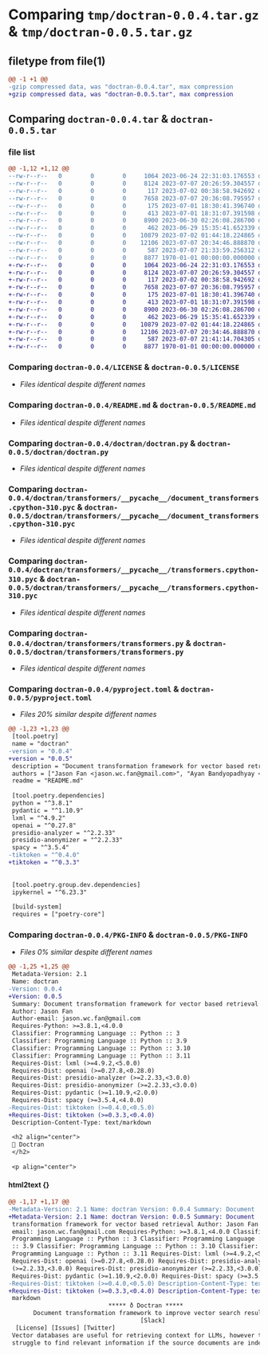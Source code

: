 # Comparing `tmp/doctran-0.0.4.tar.gz` & `tmp/doctran-0.0.5.tar.gz`

## filetype from file(1)

```diff
@@ -1 +1 @@
-gzip compressed data, was "doctran-0.0.4.tar", max compression
+gzip compressed data, was "doctran-0.0.5.tar", max compression
```

## Comparing `doctran-0.0.4.tar` & `doctran-0.0.5.tar`

### file list

```diff
@@ -1,12 +1,12 @@
--rw-r--r--   0        0        0     1064 2023-06-24 22:31:03.176553 doctran-0.0.4/LICENSE
--rw-r--r--   0        0        0     8124 2023-07-07 20:26:59.304557 doctran-0.0.4/README.md
--rw-r--r--   0        0        0      117 2023-07-02 00:38:58.942692 doctran-0.0.4/doctran/__init__.py
--rw-r--r--   0        0        0     7658 2023-07-07 20:36:08.795957 doctran-0.0.4/doctran/doctran.py
--rw-r--r--   0        0        0      175 2023-07-01 18:30:41.396740 doctran-0.0.4/doctran/transformers/__init__.py
--rw-r--r--   0        0        0      413 2023-07-01 18:31:07.391598 doctran-0.0.4/doctran/transformers/__pycache__/__init__.cpython-310.pyc
--rw-r--r--   0        0        0     8900 2023-06-30 02:26:08.286700 doctran-0.0.4/doctran/transformers/__pycache__/document_transformers.cpython-310.pyc
--rw-r--r--   0        0        0      462 2023-06-29 15:35:41.652339 doctran-0.0.4/doctran/transformers/__pycache__/prompts.cpython-310.pyc
--rw-r--r--   0        0        0    10879 2023-07-02 01:44:18.224865 doctran-0.0.4/doctran/transformers/__pycache__/transformers.cpython-310.pyc
--rw-r--r--   0        0        0    12106 2023-07-07 20:34:46.888870 doctran-0.0.4/doctran/transformers/transformers.py
--rw-r--r--   0        0        0      587 2023-07-07 21:33:59.256312 doctran-0.0.4/pyproject.toml
--rw-r--r--   0        0        0     8877 1970-01-01 00:00:00.000000 doctran-0.0.4/PKG-INFO
+-rw-r--r--   0        0        0     1064 2023-06-24 22:31:03.176553 doctran-0.0.5/LICENSE
+-rw-r--r--   0        0        0     8124 2023-07-07 20:26:59.304557 doctran-0.0.5/README.md
+-rw-r--r--   0        0        0      117 2023-07-02 00:38:58.942692 doctran-0.0.5/doctran/__init__.py
+-rw-r--r--   0        0        0     7658 2023-07-07 20:36:08.795957 doctran-0.0.5/doctran/doctran.py
+-rw-r--r--   0        0        0      175 2023-07-01 18:30:41.396740 doctran-0.0.5/doctran/transformers/__init__.py
+-rw-r--r--   0        0        0      413 2023-07-01 18:31:07.391598 doctran-0.0.5/doctran/transformers/__pycache__/__init__.cpython-310.pyc
+-rw-r--r--   0        0        0     8900 2023-06-30 02:26:08.286700 doctran-0.0.5/doctran/transformers/__pycache__/document_transformers.cpython-310.pyc
+-rw-r--r--   0        0        0      462 2023-06-29 15:35:41.652339 doctran-0.0.5/doctran/transformers/__pycache__/prompts.cpython-310.pyc
+-rw-r--r--   0        0        0    10879 2023-07-02 01:44:18.224865 doctran-0.0.5/doctran/transformers/__pycache__/transformers.cpython-310.pyc
+-rw-r--r--   0        0        0    12106 2023-07-07 20:34:46.888870 doctran-0.0.5/doctran/transformers/transformers.py
+-rw-r--r--   0        0        0      587 2023-07-07 21:41:14.704305 doctran-0.0.5/pyproject.toml
+-rw-r--r--   0        0        0     8877 1970-01-01 00:00:00.000000 doctran-0.0.5/PKG-INFO
```

### Comparing `doctran-0.0.4/LICENSE` & `doctran-0.0.5/LICENSE`

 * *Files identical despite different names*

### Comparing `doctran-0.0.4/README.md` & `doctran-0.0.5/README.md`

 * *Files identical despite different names*

### Comparing `doctran-0.0.4/doctran/doctran.py` & `doctran-0.0.5/doctran/doctran.py`

 * *Files identical despite different names*

### Comparing `doctran-0.0.4/doctran/transformers/__pycache__/document_transformers.cpython-310.pyc` & `doctran-0.0.5/doctran/transformers/__pycache__/document_transformers.cpython-310.pyc`

 * *Files identical despite different names*

### Comparing `doctran-0.0.4/doctran/transformers/__pycache__/transformers.cpython-310.pyc` & `doctran-0.0.5/doctran/transformers/__pycache__/transformers.cpython-310.pyc`

 * *Files identical despite different names*

### Comparing `doctran-0.0.4/doctran/transformers/transformers.py` & `doctran-0.0.5/doctran/transformers/transformers.py`

 * *Files identical despite different names*

### Comparing `doctran-0.0.4/pyproject.toml` & `doctran-0.0.5/pyproject.toml`

 * *Files 20% similar despite different names*

```diff
@@ -1,23 +1,23 @@
 [tool.poetry]
 name = "doctran"
-version = "0.0.4"
+version = "0.0.5"
 description = "Document transformation framework for vector based retrieval"
 authors = ["Jason Fan <jason.wc.fan@gmail.com>", "Ayan Bandyopadhyay <ayanb9440@gmail.com>"]
 readme = "README.md"
 
 [tool.poetry.dependencies]
 python = "^3.8.1"
 pydantic = "^1.10.9"
 lxml = "^4.9.2"
 openai = "^0.27.8"
 presidio-analyzer = "^2.2.33"
 presidio-anonymizer = "^2.2.33"
 spacy = "^3.5.4"
-tiktoken = "^0.4.0"
+tiktoken = "^0.3.3"
 
 
 [tool.poetry.group.dev.dependencies]
 ipykernel = "^6.23.3"
 
 [build-system]
 requires = ["poetry-core"]
```

### Comparing `doctran-0.0.4/PKG-INFO` & `doctran-0.0.5/PKG-INFO`

 * *Files 0% similar despite different names*

```diff
@@ -1,25 +1,25 @@
 Metadata-Version: 2.1
 Name: doctran
-Version: 0.0.4
+Version: 0.0.5
 Summary: Document transformation framework for vector based retrieval
 Author: Jason Fan
 Author-email: jason.wc.fan@gmail.com
 Requires-Python: >=3.8.1,<4.0.0
 Classifier: Programming Language :: Python :: 3
 Classifier: Programming Language :: Python :: 3.9
 Classifier: Programming Language :: Python :: 3.10
 Classifier: Programming Language :: Python :: 3.11
 Requires-Dist: lxml (>=4.9.2,<5.0.0)
 Requires-Dist: openai (>=0.27.8,<0.28.0)
 Requires-Dist: presidio-analyzer (>=2.2.33,<3.0.0)
 Requires-Dist: presidio-anonymizer (>=2.2.33,<3.0.0)
 Requires-Dist: pydantic (>=1.10.9,<2.0.0)
 Requires-Dist: spacy (>=3.5.4,<4.0.0)
-Requires-Dist: tiktoken (>=0.4.0,<0.5.0)
+Requires-Dist: tiktoken (>=0.3.3,<0.4.0)
 Description-Content-Type: text/markdown
 
 <h2 align="center">
 🐛 Doctran
 </h2>
 
 <p align="center">
```

#### html2text {}

```diff
@@ -1,17 +1,17 @@
-Metadata-Version: 2.1 Name: doctran Version: 0.0.4 Summary: Document
+Metadata-Version: 2.1 Name: doctran Version: 0.0.5 Summary: Document
 transformation framework for vector based retrieval Author: Jason Fan Author-
 email: jason.wc.fan@gmail.com Requires-Python: >=3.8.1,<4.0.0 Classifier:
 Programming Language :: Python :: 3 Classifier: Programming Language :: Python
 :: 3.9 Classifier: Programming Language :: Python :: 3.10 Classifier:
 Programming Language :: Python :: 3.11 Requires-Dist: lxml (>=4.9.2,<5.0.0)
 Requires-Dist: openai (>=0.27.8,<0.28.0) Requires-Dist: presidio-analyzer
 (>=2.2.33,<3.0.0) Requires-Dist: presidio-anonymizer (>=2.2.33,<3.0.0)
 Requires-Dist: pydantic (>=1.10.9,<2.0.0) Requires-Dist: spacy (>=3.5.4,<4.0.0)
-Requires-Dist: tiktoken (>=0.4.0,<0.5.0) Description-Content-Type: text/
+Requires-Dist: tiktoken (>=0.3.3,<0.4.0) Description-Content-Type: text/
 markdown
                            ***** ð Doctran *****
       Document transformation framework to improve vector search results
                                     [Slack]
  [License] [Issues] [Twitter]
 Vector databases are useful for retrieving context for LLMs, however they
 struggle to find relevant information if the source documents are indexed
```

